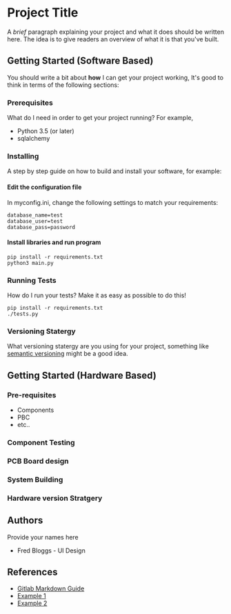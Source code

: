 # Project Title
A *brief* paragraph explaining your project and what it does should be written here. The idea is to give readers an overview of what it is that you've built.

## Getting Started (Software Based)
You should write a bit about **how** I can get your project working, It's good to think in terms of the following sections:

### Prerequisites
What do I need in order to get your project running? For example,
* Python 3.5 (or later)
* sqlalchemy

### Installing
A step by step guide on how to build and install your software, for example:

#### Edit the configuration file
In myconfig.ini, change the following settings to match your requirements:

```
database_name=test
database_user=test
database_pass=password
```

#### Install libraries and run program

```
pip install -r requirements.txt
python3 main.py
```

### Running Tests
How do I run your tests? Make it as easy as possible to do this!

```
pip install -r requirements.txt
./tests.py
```

### Versioning Statergy
What versioning statergy are you using for your project, something like [semantic versioning](https://semver.org/) might be a good idea.

## Getting Started (Hardware Based)

### Pre-requisites

* Components
* PBC
* etc..
 
### Component Testing
### PCB Board design
### System Building
### Hardware version Stratgery

## Authors
Provide your names here
* Fred Bloggs - UI Design

## References
* [Gitlab Markdown Guide](https://docs.gitlab.com/ee/user/markdown.html)
* [Example 1](https://github.com/erasmus-without-paper/ewp-specs-sec-intro/tree/v2.0.2)
* [Example 2](https://github.com/erasmus-without-paper/ewp-specs-architecture/tree/v1.10.0)
